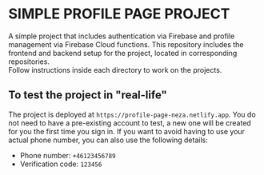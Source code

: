 # SIMPLE PROFILE PAGE PROJECT

A simple project that includes authentication via Firebase and profile management via Firebase Cloud functions. This repository includes the frontend and backend setup for the project, located in corresponding repositories.\
Follow instructions inside each directory to work on the projects. 

## To test the project in "real-life"

The project is deployed at `https://profile-page-neza.netlify.app`. You do not need to have a pre-existing account to test, a new one will be created for you the first time you sign in. If you want to avoid having to use your actual phone number, you can also use the following details:

- Phone number: `+46123456789`
- Verification code: `123456`

